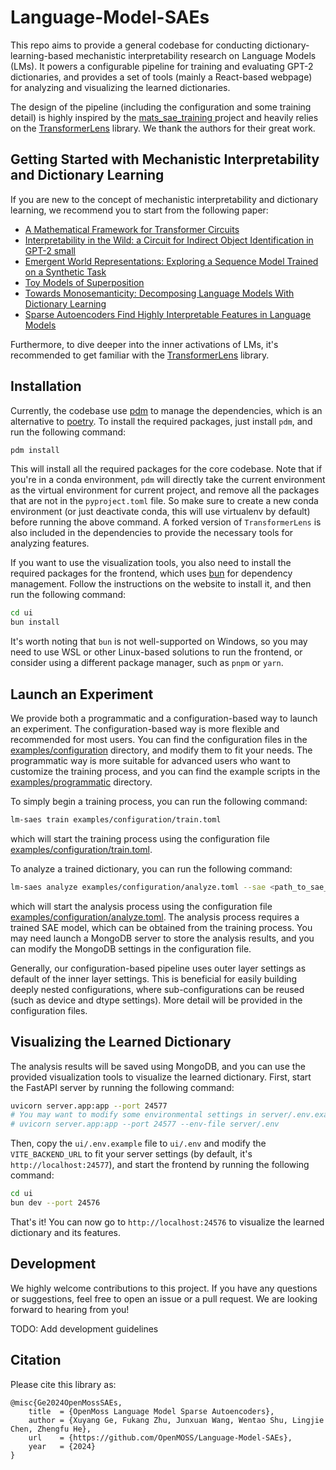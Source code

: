 # Language-Model-SAEs

This repo aims to provide a general codebase for conducting dictionary-learning-based mechanistic interpretability research on Language Models (LMs). It powers a configurable pipeline for training and evaluating GPT-2 dictionaries, and provides a set of tools (mainly a React-based webpage) for analyzing and visualizing the learned dictionaries.

The design of the pipeline (including the configuration and some training detail) is highly inspired by the [mats_sae_training
](https://github.com/jbloomAus/mats_sae_training) project and heavily relies on the [TransformerLens](https://github.com/TransformerLensOrg/TransformerLens) library. We thank the authors for their great work.

## Getting Started with Mechanistic Interpretability and Dictionary Learning

If you are new to the concept of mechanistic interpretability and dictionary learning, we recommend you to start from the following paper:

- [A Mathematical Framework for Transformer Circuits](https://transformer-circuits.pub/2021/framework/index.html)
- [Interpretability in the Wild: a Circuit for Indirect Object Identification in GPT-2 small](https://arxiv.org/abs/2211.00593)
- [Emergent World Representations: Exploring a Sequence Model Trained on a Synthetic Task](https://arxiv.org/abs/2210.13382)
- [Toy Models of Superposition](https://transformer-circuits.pub/2022/toy_model/index.html)
- [Towards Monosemanticity: Decomposing Language Models With Dictionary Learning](https://transformer-circuits.pub/2023/monosemantic-features/index.html)
- [Sparse Autoencoders Find Highly Interpretable Features in Language Models](https://arxiv.org/abs/2309.08600)

Furthermore, to dive deeper into the inner activations of LMs, it's recommended to get familiar with the [TransformerLens](https://github.com/TransformerLensOrg/TransformerLens) library.

## Installation

Currently, the codebase use [pdm](https://pdm-project.org/) to manage the dependencies, which is an alternative to [poetry](https://python-poetry.org/). To install the required packages, just install `pdm`, and run the following command:

```bash
pdm install
```

This will install all the required packages for the core codebase. Note that if you're in a conda environment, `pdm` will directly take the current environment as the virtual environment for current project, and remove all the packages that are not in the `pyproject.toml` file. So make sure to create a new conda environment (or just deactivate conda, this will use virtualenv by default) before running the above command. A forked version of `TransformerLens` is also included in the dependencies to provide the necessary tools for analyzing features.

If you want to use the visualization tools, you also need to install the required packages for the frontend, which uses [bun](https://bun.sh/) for dependency management. Follow the instructions on the website to install it, and then run the following command:

```bash
cd ui
bun install
```

It's worth noting that `bun` is not well-supported on Windows, so you may need to use WSL or other Linux-based solutions to run the frontend, or consider using a different package manager, such as `pnpm` or `yarn`.

## Launch an Experiment

We provide both a programmatic and a configuration-based way to launch an experiment. The configuration-based way is more flexible and recommended for most users. You can find the configuration files in the [examples/configuration](https://github.com/OpenMOSS/Language-Model-SAEs/tree/main/examples/configuration) directory, and modify them to fit your needs. The programmatic way is more suitable for advanced users who want to customize the training process, and you can find the example scripts in the [examples/programmatic](https://github.com/OpenMOSS/Language-Model-SAEs/tree/main/examples/programmatic) directory.

To simply begin a training process, you can run the following command:

```bash
lm-saes train examples/configuration/train.toml
```

which will start the training process using the configuration file [examples/configuration/train.toml](https://github.com/OpenMOSS/Language-Model-SAEs/tree/main/examples/configuration/train.toml).

To analyze a trained dictionary, you can run the following command:

```bash
lm-saes analyze examples/configuration/analyze.toml --sae <path_to_sae_model>
```

which will start the analysis process using the configuration file [examples/configuration/analyze.toml](https://github.com/OpenMOSS/Language-Model-SAEs/tree/main/examples/configuration/analyze.toml). The analysis process requires a trained SAE model, which can be obtained from the training process. You may need launch a MongoDB server to store the analysis results, and you can modify the MongoDB settings in the configuration file.

Generally, our configuration-based pipeline uses outer layer settings as default of the inner layer settings. This is beneficial for easily building deeply nested configurations, where sub-configurations can be reused (such as device and dtype settings). More detail will be provided in the configuration files.

## Visualizing the Learned Dictionary

The analysis results will be saved using MongoDB, and you can use the provided visualization tools to visualize the learned dictionary. First, start the FastAPI server by running the following command:

```bash
uvicorn server.app:app --port 24577
# You may want to modify some environmental settings in server/.env.example to server/.env, and run with these environmental variables:
# uvicorn server.app:app --port 24577 --env-file server/.env
```

Then, copy the `ui/.env.example` file to `ui/.env` and modify the `VITE_BACKEND_URL` to fit your server settings (by default, it's `http://localhost:24577`), and start the frontend by running the following command:

```bash
cd ui
bun dev --port 24576
```

That's it! You can now go to `http://localhost:24576` to visualize the learned dictionary and its features.

## Development

We highly welcome contributions to this project. If you have any questions or suggestions, feel free to open an issue or a pull request. We are looking forward to hearing from you!

TODO: Add development guidelines

## Citation

Please cite this library as:

```
@misc{Ge2024OpenMossSAEs,
    title  = {OpenMoss Language Model Sparse Autoencoders},
    author = {Xuyang Ge, Fukang Zhu, Junxuan Wang, Wentao Shu, Lingjie Chen, Zhengfu He},
    url    = {https://github.com/OpenMOSS/Language-Model-SAEs},
    year   = {2024}
}
```
